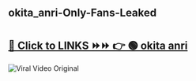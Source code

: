 
 ## okita_anri-Only-Fans-Leaked

# <h2><a href="https://clipsfans.com/okita_anri&ref=git">🔗 Click to LINKS ⏩⏩ 👉 🟢 okita anri </a></h2>

<a href="https://clipsfans.com/okita_anri&ref=git" rel="nofollow" data-target="animated-image.originalLink"><img src="https://i.ibb.co.com/xMMVF88/686577567.gif" alt="Viral Video Original" style="max-width: 100%; display: inline-block;" data-target="animated-image.originalImage"></a>
